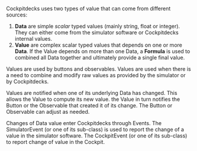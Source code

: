 Cockpitdecks uses two types of value that can come from different sources:

1. **Data** are simple *scalar* typed values (mainly string, float or integer). They can either come from the simulator software or Cockpitdecks internal values.
2. **Value** are complex scalar typed values that depends on one or more **Data**. If the Value depends on more than one Data, a **Formula** is used to combined all Data together and ultimately provide a single final value.

Values are used by buttons and observables. Values are used when there is a need to combine and modify raw values as provided by the simulator or by Cockpitdecks.

Values are notified when one of its underlying Data has changed. This allows the Value to compute its new value. the Value in turn notifies the Button or the Observable that created it of its change. The Button or Observable can adjust as needed.

Changes of Data value enter Cockpitdecks through Events. The SimulatorEvent (or one of its sub-class) is used to report the change of a value in the simulator software. The CockpitEvent (or one of its sub-class) to report change of value in the Cockpit.
